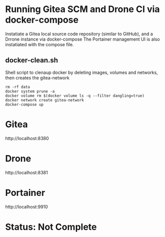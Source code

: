 # Running Gitea SCM and Drone CI via docker-compose

Instatiate a Gitea local source code repository (similar to GitHub), and a Drrone instance via docker-compose 
The Portainer management UI is also instatiated with the compose file. 

## docker-clean.sh

Shell script to clenaup docker by deleting images, volumes and networks, then creates the gitea-network 
```
rm -rf data
docker system prune -a
docker volume rm $(docker volume ls -q --filter dangling=true)
docker network create gitea-network
docker-compose up
```
# Gitea
  http://localhost:8380 

# Drone 
  http://localhost:8381

# Portainer 
  http://localhost:9910


# Status: Not Complete
